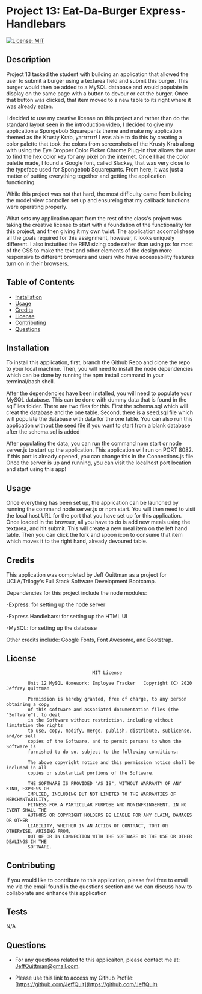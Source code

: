 # Project 13: Eat-Da-Burger Express-Handlebars

[![License: MIT](https://img.shields.io/badge/License-MIT-yellow.svg)](https://opensource.org/licenses/MIT)

## Description

Project 13 tasked the student with building an application that allowed the user to submit a burger using a textarea field and submit this burger. This burger would then be added to a MySQL database
and would populate in display on the same page with a button to devour or eat the burger. Once that button was clicked, that item moved to a new table to its right where it was already eaten.

I decided to use my creative license on this project and rather than do the standard layout seen in the introduction video, I decided to give my application a Spongebob Squarepants theme and make my
application themed as the Krusty Krab, yarrrrrrr! I was able to do this by creating a color palette that took the colors from screenshots of the Krusty Krab along with using the Eye Dropper Color
Picker Chrome Plug-in that allows the user to find the hex color key for any pixel on the internet. Once I had the color palette made, I found a Google font, called Slackey, that was very close to the
typeface used for Spongebob Squarepants. From here, it was just a matter of putting everything together and getting the application functioning.

While this project was not that hard, the most difficulty came from building the model view controller set up and ensureing that my callback functions were operating properly.

What sets my application apart from the rest of the class's project was taking the creative license to start with a foundation of the functionality for this project, and then giving it my own twist.
The application accomplishese all the goals required for this assignment, however, it looks uniquely different. I also instutited the REM sizing code rather than using px for most of the CSS to make
the text and other elements of the design more responsive to different browsers and users who have accessability features turn on in their browsers.

## Table of Contents

-   [Installation](#installation)
-   [Usage](#usage)
-   [Credits](#credits)
-   [License](#license)
-   [Contributing](#contributing)
-   [Questions](#questions)

## Installation

To install this application, first, branch the Github Repo and clone the repo to your local machine. Then, you will need to install the node dependencies which can be done by running the npm install
command in your terminal/bash shell.

After the dependencies have been installed, you will need to populate your MySQL database. This can be done with dummy data that is found in the sqlFiles folder. There are two files for this. First
the schema.sql which will creat the database and the one table. Second, there is a seed.sql file which will populate the database with data for the one table. You can also run this application without
the seed file if you want to start from a blank database after the schema.sql is added

After populating the data, you can run the command npm start or node server.js to start up the application. This application will run on PORT 8082. If this port is already opened, you can change this
in the Connections.js file. Once the server is up and running, you can visit the localhost port location and start using this app!

## Usage

Once everything has been set up, the application can be launched by running the command node server.js or npm start. You will then need to visit the local host URL for the port that you have set up
for this application. Once loaded in the browser, all you have to do is add new meals using the textarea, and hit submit. This will create a new meal item on the left hand table. Then you can click
the fork and spoon icon to consume that item which moves it to the right hand, already devoured table.

## Credits

This application was completed by Jeff Quittman as a project for UCLA/Trilogy's Full Stack Software Development Bootcamp.

Dependencies for this project include the node modules:

-Express: for setting up the node server

-Express Handlebars: for setting up the HTML UI

-MySQL: for setting up the database

Other credits include: Google Fonts, Font Awesome, and Bootstrap.

## License

    								MIT License

    		Unit 12 MySQL Homework: Employee Tracker   Copyright (C) 2020 Jeffrey Quittman

    		Permission is hereby granted, free of charge, to any person obtaining a copy
    		of this software and associated documentation files (the "Software"), to deal
    		in the Software without restriction, including without limitation the rights
    		to use, copy, modify, merge, publish, distribute, sublicense, and/or sell
    		copies of the Software, and to permit persons to whom the Software is
    		furnished to do so, subject to the following conditions:

    		The above copyright notice and this permission notice shall be included in all
    		copies or substantial portions of the Software.

    		THE SOFTWARE IS PROVIDED "AS IS", WITHOUT WARRANTY OF ANY KIND, EXPRESS OR
    		IMPLIED, INCLUDING BUT NOT LIMITED TO THE WARRANTIES OF MERCHANTABILITY,
    		FITNESS FOR A PARTICULAR PURPOSE AND NONINFRINGEMENT. IN NO EVENT SHALL THE
    		AUTHORS OR COPYRIGHT HOLDERS BE LIABLE FOR ANY CLAIM, DAMAGES OR OTHER
    		LIABILITY, WHETHER IN AN ACTION OF CONTRACT, TORT OR OTHERWISE, ARISING FROM,
    		OUT OF OR IN CONNECTION WITH THE SOFTWARE OR THE USE OR OTHER DEALINGS IN THE
    		SOFTWARE.

## Contributing

If you would like to contribute to this application, please feel free to email me via the email found in the questions section and we can discuss how to collaborate and enhance this application

## Tests

N/A

## Questions

-   For any questions related to this applicaiton, please contact me at: JeffQuittman@gmail.com.

-   Please use this link to access my Github Profile: [https://github.com/JeffQuit](https://github.com/JeffQuit)

